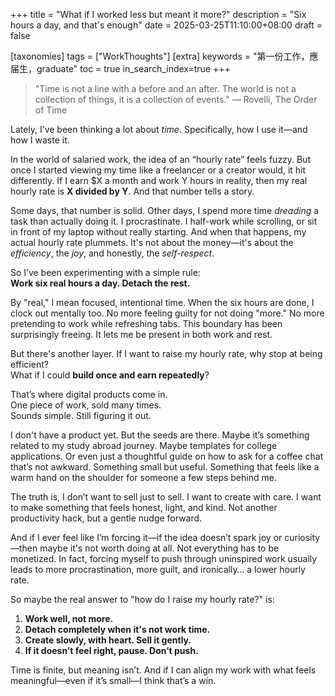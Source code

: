 +++
title = "What if I worked less but meant it more?"
description = "Six hours a day, and that's enough"
date = 2025-03-25T11:10:00+08:00
draft = false

[taxonomies]
tags = ["WorkThoughts"]
[extra]
keywords = "第一份工作，應届生，graduate"
toc = true
in_search_index=true
+++
> "Time is not a line with a before and an after. The world is not a collection of things, it is a collection of events." — Rovelli, The Order of Time

Lately, I’ve been thinking a lot about *time*. Specifically, how I use it—and how I waste it.

In the world of salaried work, the idea of an “hourly rate” feels fuzzy. But once I started viewing my time like a freelancer or a creator would, it hit differently. If I earn $X a month and work Y hours in reality, then my real hourly rate is **X divided by Y**. And that number tells a story.

Some days, that number is solid. Other days, I spend more time *dreading* a task than actually doing it. I procrastinate. I half-work while scrolling, or sit in front of my laptop without really starting. And when that happens, my actual hourly rate plummets. It's not about the money—it's about the *efficiency*, the *joy*, and honestly, the *self-respect*.

So I’ve been experimenting with a simple rule:  
**Work six real hours a day. Detach the rest.**

By "real," I mean focused, intentional time. When the six hours are done, I clock out mentally too. No more feeling guilty for not doing "more." No more pretending to work while refreshing tabs. This boundary has been surprisingly freeing. It lets me be present in both work and rest.

But there's another layer. If I want to raise my hourly rate, why stop at being efficient?  
What if I could **build once and earn repeatedly**?

That’s where digital products come in.  
One piece of work, sold many times.  
Sounds simple. Still figuring it out.

I don't have a product yet. But the seeds are there. Maybe it’s something related to my study abroad journey. Maybe templates for college applications. Or even just a thoughtful guide on how to ask for a coffee chat that’s not awkward. Something small but useful. Something that feels like a warm hand on the shoulder for someone a few steps behind me.

The truth is, I don’t want to sell just to sell. I want to create with care. I want to make something that feels honest, light, and kind. Not another productivity hack, but a gentle nudge forward.

And if I ever feel like I’m forcing it—if the idea doesn’t spark joy or curiosity—then maybe it's not worth doing at all. Not everything has to be monetized. In fact, forcing myself to push through uninspired work usually leads to more procrastination, more guilt, and ironically… a lower hourly rate.

So maybe the real answer to "how do I raise my hourly rate?" is:

1. **Work well, not more.**  
2. **Detach completely when it's not work time.**  
3. **Create slowly, with heart. Sell it gently.**  
4. **If it doesn’t feel right, pause. Don’t push.**

Time is finite, but meaning isn’t. And if I can align my work with what feels meaningful—even if it’s small—I think that’s a win.
